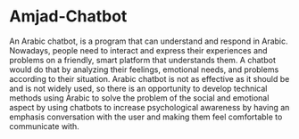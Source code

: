 # Amjad-Chatbot

An Arabic chatbot, is a program that can understand and respond in
Arabic. Nowadays, people need to interact and express their experiences
and problems on a friendly, smart platform that understands them.
A chatbot would do that by analyzing their feelings, emotional needs,
and problems according to their situation. Arabic chatbot is not as
effective as it should be and is not widely used, so there is an opportunity
to develop technical methods using Arabic to solve the problem of the
social and emotional aspect by using chatbots to increase psychological
awareness by having an emphasis conversation with the user and
making them feel comfortable to communicate with.



